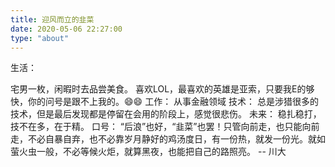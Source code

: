 ```yaml
---
title: 迎风而立的韭菜
date: 2020-05-06 22:27:00
type: "about"
---
```


生活：  

宅男一枚，闲暇时去品尝美食。
喜欢LOL，最喜欢的英雄是亚索，只要我E的够快，你的问号是跟不上我的。😄😄
工作：
从事金融领域
技术：
总是涉猎很多的技术，但是最后发现都是停留在会用的阶段上，感觉很悲伤。
未来：
稳扎稳打，技不在多，在于精。
口号：
“后浪”也好，“韭菜”也罢！只管向前走，也只能向前走，不必自暴自弃，也不必靠岁月静好的鸡汤度日，有一份热，就发一份光。就如萤火虫一般，不必等候火炬，就算黑夜，也能把自己的路照亮。
-- 川大
